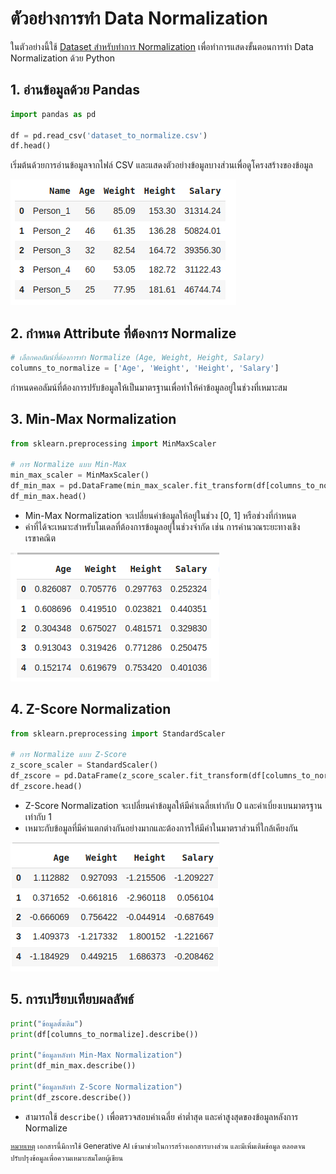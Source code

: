 
# ตัวอย่างการทำ Data Normalization

ในตัวอย่างนี้ใช้ [Dataset สำหรับทำการ Normalization](Datasets/dataset_to_normalize.csv)  เพื่อทำการแสดงขั้นตอนการทำ Data Normalization ด้วย Python

## 1. อ่านข้อมูลด้วย Pandas

```python
import pandas as pd

df = pd.read_csv('dataset_to_normalize.csv')
df.head()
```

เริ่มต้นด้วยการอ่านข้อมูลจากไฟล์ CSV และแสดงตัวอย่างข้อมูลบางส่วนเพื่อดูโครงสร้างของข้อมูล

![read csv](images/05_11_read_csv.png)

## 2. กำหนด Attribute ที่ต้องการ Normalize

```python
# เลือกคอลัมน์ที่ต้องการทำ Normalize (Age, Weight, Height, Salary)
columns_to_normalize = ['Age', 'Weight', 'Height', 'Salary']
```

กำหนดคอลัมน์ที่ต้องการปรับข้อมูลให้เป็นมาตรฐานเพื่อทำให้ค่าข้อมูลอยู่ในช่วงที่เหมาะสม



## 3. Min-Max Normalization

```python
from sklearn.preprocessing import MinMaxScaler

# การ Normalize แบบ Min-Max
min_max_scaler = MinMaxScaler()
df_min_max = pd.DataFrame(min_max_scaler.fit_transform(df[columns_to_normalize]), columns=columns_to_normalize)
df_min_max.head()
```

- Min-Max Normalization จะเปลี่ยนค่าข้อมูลให้อยู่ในช่วง [0, 1] หรือช่วงที่กำหนด
- ค่าที่ได้จะเหมาะสำหรับโมเดลที่ต้องการข้อมูลอยู่ในช่วงจำกัด เช่น การคำนวณระยะทางเชิงเรขาคณิต

![min-max](images/05_12_min_max.png)

## 4. Z-Score Normalization

```python
from sklearn.preprocessing import StandardScaler

# การ Normalize แบบ Z-Score
z_score_scaler = StandardScaler()
df_zscore = pd.DataFrame(z_score_scaler.fit_transform(df[columns_to_normalize]), columns=columns_to_normalize)
df_zscore.head()
```

- Z-Score Normalization จะเปลี่ยนค่าข้อมูลให้มีค่าเฉลี่ยเท่ากับ 0 และค่าเบี่ยงเบนมาตรฐานเท่ากับ 1
- เหมาะกับข้อมูลที่มีค่าแตกต่างกันอย่างมากและต้องการให้มีค่าในมาตราส่วนที่ใกล้เคียงกัน


![z-score](images/05_13_z_score.png)


## 5. การเปรียบเทียบผลลัพธ์

```python
print("ข้อมูลดั้งเดิม")
print(df[columns_to_normalize].describe())

print("ข้อมูลหลังทำ Min-Max Normalization")
print(df_min_max.describe())

print("ข้อมูลหลังทำ Z-Score Normalization")
print(df_zscore.describe())
```

- สามารถใช้ `describe()` เพื่อตรวจสอบค่าเฉลี่ย ค่าต่ำสุด และค่าสูงสุดของข้อมูลหลังการ Normalize



<sup><ins>หมายเหตุ</ins> เอกสารนี้มีการใช้ Generative AI เข้ามาช่วยในการสร้างเอกสารบางส่วน และมีเพิ่มเติมข้อมูล ตลอดจนปรับปรุงข้อมูลเพื่อความเหมาะสมโดยผู้เขียน</sup> 
